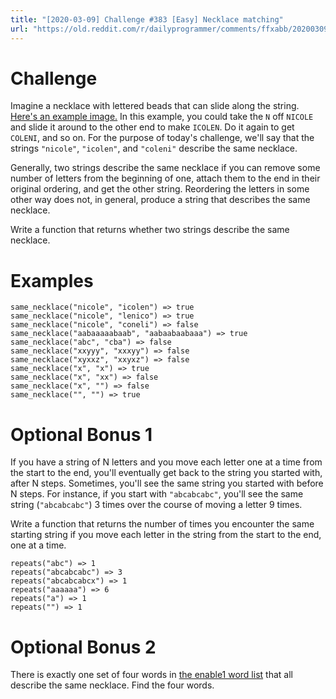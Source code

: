 ```yaml
---
title: "[2020-03-09] Challenge #383 [Easy] Necklace matching"
url: "https://old.reddit.com/r/dailyprogrammer/comments/ffxabb/20200309_challenge_383_easy_necklace_matching/"
---
```


# Challenge

Imagine a necklace with lettered beads that can slide along the string. [Here's an example image.](https://www.craftkitsandsupplies.com/images/Beads/Alpha_Beads/Wood_Alphabet_Beads_26217.jpg) In this example, you could take the `N` off `NICOLE` and slide it around to the other end to make `ICOLEN`. Do it again to get `COLENI`, and so on. For the purpose of today's challenge, we'll say that the strings `"nicole"`, `"icolen"`, and `"coleni"` describe the same necklace.

Generally, two strings describe the same necklace if you can remove some number of letters from the beginning of one, attach them to the end in their original ordering, and get the other string. Reordering the letters in some other way does not, in general, produce a string that describes the same necklace.

Write a function that returns whether two strings describe the same necklace.

# Examples

    same_necklace("nicole", "icolen") => true
    same_necklace("nicole", "lenico") => true
    same_necklace("nicole", "coneli") => false
    same_necklace("aabaaaaabaab", "aabaabaabaaa") => true
    same_necklace("abc", "cba") => false
    same_necklace("xxyyy", "xxxyy") => false
    same_necklace("xyxxz", "xxyxz") => false
    same_necklace("x", "x") => true
    same_necklace("x", "xx") => false
    same_necklace("x", "") => false
    same_necklace("", "") => true

# Optional Bonus 1

If you have a string of N letters and you move each letter one at a time from the start to the end, you'll eventually get back to the string you started with, after N steps. Sometimes, you'll see the same string you started with before N steps. For instance, if you start with `"abcabcabc"`, you'll see the same string (`"abcabcabc"`) 3 times over the course of moving a letter 9 times.

Write a function that returns the number of times you encounter the same starting string if you move each letter in the string from the start to the end, one at a time.

    repeats("abc") => 1
    repeats("abcabcabc") => 3
    repeats("abcabcabcx") => 1
    repeats("aaaaaa") => 6
    repeats("a") => 1
    repeats("") => 1

# Optional Bonus 2

There is exactly one set of four words in [the enable1 word list](https://raw.githubusercontent.com/dolph/dictionary/master/enable1.txt) that all describe the same necklace. Find the four words.